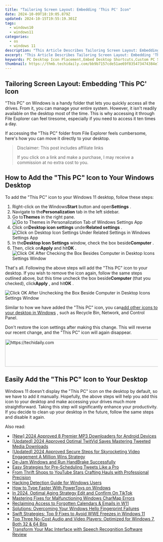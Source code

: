 ```yaml
---
title: "Tailoring Screen Layout: Embedding 'This PC' Icon"
date: 2024-10-09T18:19:05.879Z
updated: 2024-10-15T19:55:19.301Z
tags:
  - windows10
  - windows11
categories:
  - os
  - windows 11
description: "This Article Describes Tailoring Screen Layout: Embedding 'This PC' Icon"
excerpt: "This Article Describes Tailoring Screen Layout: Embedding 'This PC' Icon"
keywords: PC Desktop Icon Placement,Embed Desktop Shortcuts,Custom PC Screen Layout,Tailored Icons on Display,Positioning This-PC Icon,Integrate PC Icon Embedding,Personalized Monitor Setup
thumbnail: https://thmb.techidaily.com/bb9b7157cde51ae69f835473474384e7538166f2945a00387bf22cab11273e3c.jpg
---
```


## Tailoring Screen Layout: Embedding 'This PC' Icon

 "This PC" on Windows is a handy folder that lets you quickly access all the drives. From it, you can manage your entire system. However, it isn't readily available on the desktop most of the time. This is why accessing it through File Explorer can feel tiresome, especially if you need to access it ten times a day.

 If accessing the "This PC" folder from File Explorer feels cumbersome, here's how you can move it directly to your desktop.

>  Disclaimer: This post includes affiliate links
>
>  If you click on a link and make a purchase, I may receive a commission at no extra cost to you.
>

## How to Add the "This PC" Icon to Your Windows Desktop

 To add the "This PC" icon to your Windows 11 desktop, follow these steps:

1. Right-click on the Windows**Start** button and open**Settings** .
2. Navigate to the**Personalization** tab in the left sidebar.
3. Go to**Themes** in the right pane.  
![Go to Themes in Personalization Tab of Windows Settings App](https://static1.makeuseofimages.com/wordpress/wp-content/uploads/2023/04/1-go-to-themes-in-personalization-tab-of-windows-settings-app.jpg)
4. Click on**Desktop icon settings** under**Related settings** .  
![Click on Desktop Icon Settings Under Related Settings in Windows Settings App](https://static1.makeuseofimages.com/wordpress/wp-content/uploads/2023/04/2-click-on-desktop-icon-settings-under-related-settings-in-windows-settings-app.jpg)
5. In the**Desktop Icon Settings** window, check the box beside**Computer** .
6. Then, click on**Apply** and hit**OK** .  
![Click OK After Checking the Box Besides Computer in Desktop Icons Settings Window](https://static1.makeuseofimages.com/wordpress/wp-content/uploads/2023/04/3-click-ok-after-checking-the-box-besides-computer-in-desktop-icons-settings-window.jpg)

 That's all. Following the above steps will add the "This PC" icon to your desktop. If you wish to remove the icon again, follow the same steps outlined above, but this time uncheck the box beside**Computer** (that you checked), click**Apply** , and hit**OK** .

![Click OK After Unchecking the Box Beside Computer in Desktop Icons Settings Window](https://static1.makeuseofimages.com/wordpress/wp-content/uploads/2023/04/4-click-ok-after-unchecking-the-box-beside-computer-in-desktop-icons-settings-window.jpg)

 Similar to how we have added the "This PC" icon, you can[add other icons to your desktop in Windows](https://www.makeuseof.com/how-to-add-icon-to-desktop-windows/) , such as Recycle Bin, Network, and Control Panel.

 Don't restore the icon settings after making this change. This will reverse our recent change, and the "This PC" icon will again disappear.

<!-- affiliate ads begin -->
<a href="https://appsumo.8odi.net/c/5597632/2118314/7443" target="_top" id="2118314">
  <img src="//a.impactradius-go.com/display-ad/7443-2118314" border="0" alt="https://techidaily.com" width="728" height="90"/>
</a>
<img height="0" width="0" src="https://appsumo.8odi.net/i/5597632/2118314/7443" style="position:absolute;visibility:hidden;" border="0" />
<!-- affiliate ads end -->

## Easily Add the "This PC" Icon to Your Desktop

 Windows 11 doesn't display the "This PC" icon on the desktop by default, so we have to add it manually. Hopefully, the above steps will help you add this icon to your desktop and make accessing your drives much more straightforward. Taking this step will significantly enhance your productivity. If you decide to clean up your desktop in the future, follow the same steps and disable it again.

<ins class="adsbygoogle"
     style="display:block"
     data-ad-format="autorelaxed"
     data-ad-client="ca-pub-7571918770474297"
     data-ad-slot="1223367746"></ins>

<ins class="adsbygoogle"
     style="display:block"
     data-ad-client="ca-pub-7571918770474297"
     data-ad-slot="8358498916"
     data-ad-format="auto"
     data-full-width-responsive="true"></ins>

<span class="atpl-alsoreadstyle">Also read:</span>
<div><ul>
<li><a href="https://fox-glue.techidaily.com/new-2024-approved-8-premier-mp3-downloaders-for-android-devices/"><u>[New] 2024 Approved 8 Premier MP3 Downloaders for Android Devices</u></a></li>
<li><a href="https://twitter-videos.techidaily.com/updated-2024-approved-optimal-twitvid-saves-mastering-tweeted-media-downloads/"><u>[Updated] 2024 Approved Optimal TwitVid Saves Mastering Tweeted Media Downloads</u></a></li>
<li><a href="https://youtube-webster.techidaily.com/ed-2024-approved-secure-steps-for-skyrocketing-video-engagement-a-million-wins-strategy/"><u>[Updated] 2024 Approved Secure Steps for Skyrocketing Video Engagement A Million Wins Strategy</u></a></li>
<li><a href="https://win11.techidaily.com/de-jam-windows-and-run-handbrake-successfully/"><u>De-Jam Windows and Run HandBrake Successfully</u></a></li>
<li><a href="https://technical-tips.techidaily.com/easy-strategies-for-pre-scheduling-tweets-like-a-pro/"><u>Easy Strategies for Pre-Scheduling Tweets Like a Pro</u></a></li>
<li><a href="https://extra-lessons.techidaily.com/from-thrift-shops-to-youtube-stars-crafting-hauls-with-professional-precision/"><u>From Thrift Shops to YouTube Stars Crafting Hauls with Professional Precision</u></a></li>
<li><a href="https://win11.techidaily.com/hacking-detection-guide-for-windows-users/"><u>Hacking Detection Guide for Windows Users</u></a></li>
<li><a href="https://win11.techidaily.com/how-to-type-faster-with-powertoys-on-windows/"><u>How to Type Faster With PowerToys on Windows</u></a></li>
<li><a href="https://fox-boxes.techidaily.com/in-2024-optimal-aging-strategy-edit-and-confirm-on-tiktok/"><u>In 2024, Optimal Aging Strategy Edit and Confirm On TikTok</u></a></li>
<li><a href="https://win11.techidaily.com/mastering-fixes-for-malfunctioning-windows-charmap-errors/"><u>Mastering Fixes for Malfunctioning Windows CharMap Errors</u></a></li>
<li><a href="https://win11.techidaily.com/reclaiming-access-to-forgotten-calendars-and-emails-in-w11/"><u>Reclaiming Access to Forgotten Calendars & Emails in W11</u></a></li>
<li><a href="https://win11.techidaily.com/solutions-overcoming-your-windows-hello-fingerprint-failures/"><u>Solutions: Overcoming Your Windows Hello Fingerprint Failures</u></a></li>
<li><a href="https://win11.techidaily.com/swift-strategies-top-9-fixes-to-avoid-wwe-freezes-in-windows-11/"><u>Swift Strategies: Top 9 Fixes to Avoid WWE Freezes in Windows 11</u></a></li>
<li><a href="https://some-knowledge.techidaily.com/top-three-no-cost-audio-and-video-players-optimized-for-windows-7-both-32-and-64-bits/"><u>Top Three No-Cost Audio and Video Players: Optimized for Windows 7, Both 32 & 64 Bits</u></a></li>
<li><a href="https://extra-tips.techidaily.com/transform-your-mac-interface-with-speech-recognition-software-review/"><u>Transform Your Mac Interface with Speech Recognition Software Review</u></a></li>
</ul></div>

